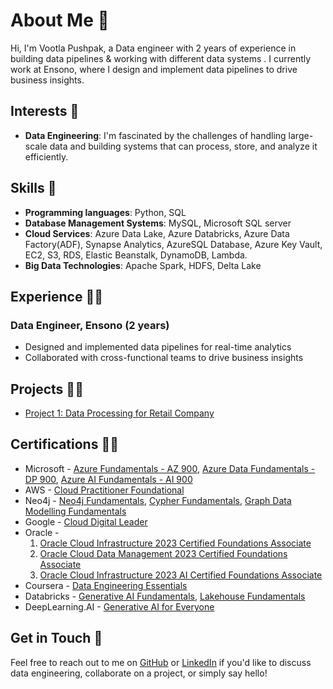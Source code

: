 # About Me 👋
Hi, I'm Vootla Pushpak, a Data engineer with 2 years of experience in building data pipelines & working with different data systems . I currently work at Ensono, where I design and implement data pipelines to drive business insights.

## Interests 🔭
* **Data Engineering**: I'm fascinated by the challenges of handling large-scale data and building systems that can process, store, and analyze it efficiently.

## Skills 🦾
* **Programming languages**: Python, SQL
* **Database Management Systems**: MySQL, Microsoft SQL server
* **Cloud Services**: Azure Data Lake, Azure Databricks, Azure Data Factory(ADF), Synapse Analytics, AzureSQL Database, Azure Key Vault, EC2, S3, RDS, Elastic Beanstalk, DynamoDB, Lambda.
* **Big Data Technologies**: Apache Spark, HDFS, Delta Lake

## Experience 👨‍💻
### Data Engineer, Ensono (2 years)
* Designed and implemented data pipelines for real-time analytics
* Collaborated with cross-functional teams to drive business insights

## Projects 🧑‍🔧
* [Project 1: Data Processing for Retail Company](https://github.com/PushpakVootla21/Retail_Data_Engineering_Project)

## Certifications 👨‍🎓

* Microsoft - [Azure Fundamentals - AZ 900](https://www.credly.com/badges/bc330886-43b4-4b3d-ac7a-8a17d526d667/linked_in_profile), [Azure Data Fundamentals - DP 900](https://www.credly.com/badges/2963bd31-1acb-4194-96d9-aedd40d7546f/linked_in_profile), [Azure AI Fundamentals - AI 900](https://learn.microsoft.com/api/credentials/share/en-us/VootlaPushpak-5479/54C0FB6E1020CD53)
* AWS - [Cloud Practitioner Foundational](https://www.credly.com/badges/e8e77453-d9f5-4ad1-8c9f-9fe40f9d5355/linked_in_profile)
* Neo4j - [Neo4j Fundamentals](https://graphacademy.neo4j.com/u/13ffa2d7-de41-48fe-a8d1-4b2cdeab225a/neo4j-fundamentals/), [Cypher Fundamentals](https://graphacademy.neo4j.com/u/13ffa2d7-de41-48fe-a8d1-4b2cdeab225a/cypher-fundamentals/), [Graph Data Modelling Fundamentals](https://graphacademy.neo4j.com/u/13ffa2d7-de41-48fe-a8d1-4b2cdeab225a/modeling-fundamentals/)
* Google - [Cloud Digital Leader](https://www.credential.net/60e2e6ed-27af-44b2-85e9-5adc66dc3066)
* Oracle -
  1. [Oracle Cloud Infrastructure 2023 Certified Foundations Associate](https://catalog-education.oracle.com/pls/certview/sharebadge?id=C8384B1F06A5FC1B8C83515896D01189CEFB7FC785317D5F1C86EB37A57DF2CA)
  2.  [Oracle Cloud Data Management 2023 Certified Foundations Associate](https://catalog-education.oracle.com/pls/certview/sharebadge?id=CC886834DBBFF0EFB0033B63F8813ADFFE6AD0EC59F3DAE8FA159C0F791EBBEE)
  3.  [Oracle Cloud Infrastructure 2023 AI Certified Foundations Associate](https://catalog-education.oracle.com/pls/certview/sharebadge?id=5796615F8EB7C9A9B591C3778593E6AF4D91773B108F801235D315E33F8949D0)
* Coursera - [Data Engineering Essentials](https://www.credly.com/badges/2b4142f2-c5dd-48ae-8e92-0648c749f7e2)
* Databricks - [Generative AI Fundamentals](https://credentials.databricks.com/988285f5-5596-463d-933f-5628d602a900), [Lakehouse Fundamentals](https://credentials.databricks.com/84038ff1-64a5-4fc9-b6a4-2391c851bddc)
* DeepLearning.AI - [Generative AI for Everyone](https://www.coursera.org/account/accomplishments/verify/5K96SMHP8HLU)

## Get in Touch 📩
Feel free to reach out to me on  [GitHub](https://github.com/PushpakVootla21) or [LinkedIn](https://www.linkedin.com/in/pushpak-vootla-a214b1169/) if you'd like to discuss data engineering, collaborate on a project, or simply say hello!
